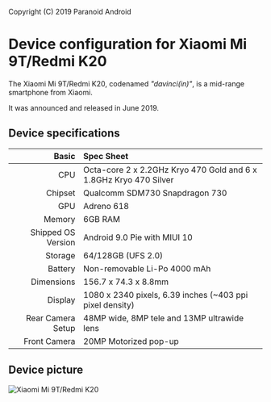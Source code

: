 Copyright (C) 2019 Paranoid Android

Device configuration for Xiaomi Mi 9T/Redmi K20
===============================================

The Xiaomi Mi 9T/Redmi K20, codenamed _"davinci(in)"_, is a mid-range smartphone from Xiaomi.

It was announced and released in June 2019.

## Device specifications

Basic   | Spec Sheet
-------:|:-------------------------
CPU     | Octa-core 2 x 2.2GHz Kryo 470 Gold and 6 x 1.8GHz Kryo 470 Silver
Chipset | Qualcomm SDM730 Snapdragon 730
GPU     | Adreno 618
Memory  | 6GB RAM
Shipped OS Version | Android 9.0 Pie with MIUI 10
Storage | 64/128GB (UFS 2.0)
Battery | Non-removable Li-Po 4000 mAh
Dimensions | 156.7 x 74.3 x 8.8mm
Display | 1080 x 2340 pixels, 6.39 inches (~403 ppi pixel density)
Rear Camera Setup | 48MP wide, 8MP tele and 13MP ultrawide lens
Front Camera | 20MP Motorized pop-up

## Device picture

![Xiaomi Mi 9T/Redmi K20](https://www.mi-srbija.rs/img/products/banner/083035152320b06d663c600175bc8ff5cb3ae253c0e3d4afff25d1b9535b0fc1.png "Xiaomi Mi 9T/Redmi K20")
